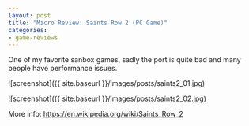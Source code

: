 ```yaml
---
layout: post
title: "Micro Review: Saints Row 2 (PC Game)"
categories:
- game-reviews
---
```



One of my favorite sanbox games, sadly the port is quite bad and many people have performance issues.


![screenshot]({{ site.baseurl }}/images/posts/saints2_01.jpg)

![screenshot]({{ site.baseurl }}/images/posts/saints2_02.jpg)


<p>More info: <a href="https://en.wikipedia.org/wiki/Saints_Row_2">https://en.wikipedia.org/wiki/Saints_Row_2</a><p>

